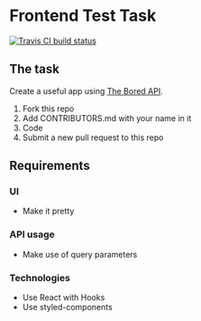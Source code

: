 # Frontend Test Task

[![Travis CI build status](https://img.shields.io/travis/twinscom/frontend-test-task.svg?style=flat-square)](https://travis-ci.org/twinscom/frontend-test-task)

## The task

Create a useful app using [The Bored API](https://www.boredapi.com/).

1. Fork this repo
2. Add CONTRIBUTORS.md with your name in it
3. Code
4. Submit a new pull request to this repo

## Requirements

### UI

- Make it pretty

### API usage

- Make use of query parameters

### Technologies

- Use React with Hooks
- Use styled-components
